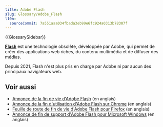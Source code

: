 ```yaml
---
title: Adobe Flash
slug: Glossary/Adobe_Flash
l10n:
  sourceCommit: 7a551aaa034fbada3eb99e6fc924a0313b78307f
---
```


{{GlossarySidebar}}

[**Flash**](https://fr.wikipedia.org/wiki/Adobe_Flash) est une technologie obsolète, développée par Adobe, qui permet de créer des applications web riches, du contenu multimédia et de diffuser des médias.

Depuis 2021, Flash n'est plus pris en charge par Adobe ni par aucun des principaux navigateurs web.

## Voir aussi

- [Annonce de la fin de vie d'Adobe Flash](https://blog.adobe.com/en/publish/2017/07/25/adobe-flash-update#gs.g8mmgf) (en anglais)
- [Annonce de la fin d'utilisation d'Adobe Flash sur Chrome](https://www.blog.google/products/chrome/saying-goodbye-flash-chrome/) (en anglais)
- [Feuille de route de fin de vie d'Adobe Flash pour Firefox](https://blog.mozilla.org/futurereleases/2017/07/25/firefox-roadmap-flash-end-life/) (en anglais)
- [Annonce de fin de support d'Adobe Flash pour Microsoft Windows](https://blogs.windows.com/msedgedev/2020/09/04/update-adobe-flash-end-support/) (en anglais)
